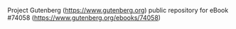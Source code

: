 Project Gutenberg (https://www.gutenberg.org) public repository for
eBook #74058 (https://www.gutenberg.org/ebooks/74058)
